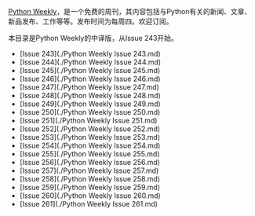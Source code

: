 [Python Weekly](http://www.pythonweekly.com/)，是一个免费的周刊，其内容包括与Python有关的新闻、文章、新品发布、工作等等。发布时间为每周四。欢迎订阅。

本目录是Python Weekly的中译版，从Issue 243开始。

- [Issue 243](./Python Weekly Issue 243.md)
- [Issue 244](./Python Weekly Issue 244.md)
- [Issue 245](./Python Weekly Issue 245.md)
- [Issue 246](./Python Weekly Issue 246.md)
- [Issue 247](./Python Weekly Issue 247.md)
- [Issue 248](./Python Weekly Issue 248.md)
- [Issue 249](./Python Weekly Issue 249.md)
- [Issue 250](./Python Weekly Issue 250.md)
- [Issue 251](./Python Weekly Issue 251.md)
- [Issue 252](./Python Weekly Issue 252.md)
- [Issue 253](./Python Weekly Issue 253.md)
- [Issue 254](./Python Weekly Issue 254.md)
- [Issue 255](./Python Weekly Issue 255.md)
- [Issue 256](./Python Weekly Issue 256.md)
- [Issue 257](./Python Weekly Issue 257.md)
- [Issue 258](./Python Weekly Issue 258.md)
- [Issue 259](./Python Weekly Issue 259.md)
- [Issue 260](./Python Weekly Issue 260.md)
- [Issue 261](./Python Weekly Issue 261.md)
